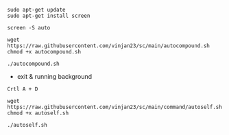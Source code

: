 ```
sudo apt-get update
sudo apt-get install screen
```
```
screen -S auto
```

```
wget https://raw.githubusercontent.com/vinjan23/sc/main/autocompound.sh
chmod +x autocompound.sh
```

```
./autocompound.sh
```
- exit & running background
  
`Crtl A + D`

```
wget https://raw.githubusercontent.com/vinjan23/sc/main/command/autoself.sh
chmod +x autoself.sh
```
```
./autoself.sh
```
